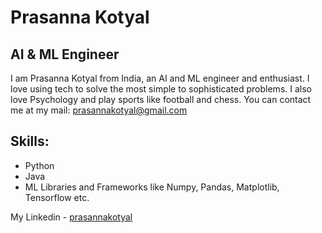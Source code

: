 # Prasanna Kotyal
## AI & ML Engineer
I am Prasanna Kotyal from India, an AI and ML engineer and enthusiast. I love using tech to solve the most simple to sophisticated problems. I also love Psychology and play sports like football and chess. You can contact me at my mail: prasannakotyal@gmail.com

## Skills: 
* Python
* Java
* ML Libraries and Frameworks like Numpy, Pandas, Matplotlib, Tensorflow etc.



My Linkedin - [prasannakotyal](https://www.linkedin.com/in/prasanna-kotyal/)
